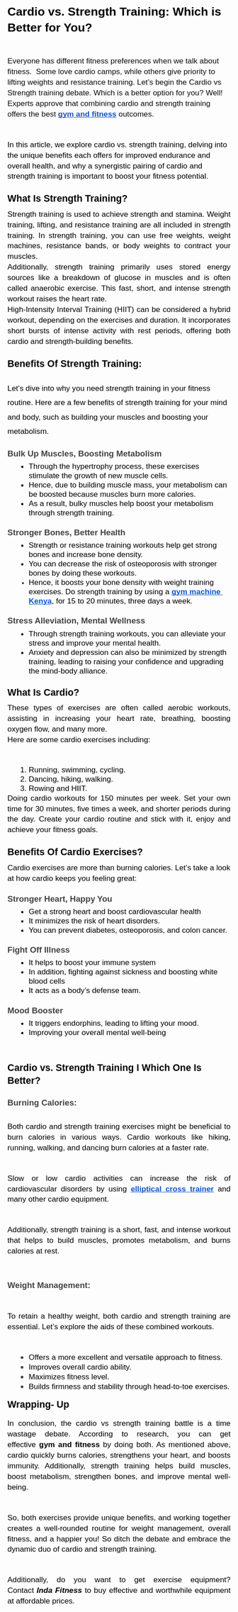 <p>
    <meta charset="utf-8">
    <meta charset="utf-8">
</p>
<p style="line-height:1.3900000000000001;margin-bottom:8pt;margin-top:0pt;text-align:center;" dir="ltr">
    <meta charset="utf-8">
</p>
<p style="line-height:1.3900000000000001;margin-bottom:8pt;margin-top:0pt;text-align:center;" dir="ltr">
    <meta charset="utf-8">
</p>
<h1 style="line-height:1.7999999999999998;margin-bottom:6pt;margin-top:12pt;text-align:center;" dir="ltr">
    <meta charset="utf-8">
</h1>
<h1 style="line-height:1.38;margin-bottom:6pt;margin-top:20pt;" dir="ltr"><span style="background-color:transparent;color:#000000;font-family:Arial,sans-serif;font-size:20pt;"><span style="font-style:normal;font-variant:normal;text-decoration:none;vertical-align:baseline;white-space:pre-wrap;"><strong>Cardio vs. Strength Training: Which is Better for You?</strong></span></span></h1>
<p>&nbsp;</p>
<p style="line-height:1.38;margin-bottom:0pt;margin-top:0pt;" dir="ltr"><span style="background-color:transparent;color:#0d0d0d;font-family:Arial,sans-serif;font-size:13pt;"><span style="font-style:normal;font-variant:normal;font-weight:400;text-decoration:none;vertical-align:baseline;white-space:pre-wrap;">Everyone has different fitness preferences when we talk about fitness.&nbsp; Some love cardio camps, while others give priority to lifting weights and resistance training. Let’s begin the Cardio vs Strength training debate. Which is a better option for you? Well! Experts approve that combining cardio and strength training offers the best&nbsp;</span></span><a style="text-decoration:none;" target="_blank" rel="noopener noreferrer" href="https://gymandfitness.co.ke/"><span style="background-color:transparent;color:#1155cc;font-family:Arial,sans-serif;font-size:13pt;"><span style="-webkit-text-decoration-skip:none;font-style:normal;font-variant:normal;text-decoration-skip-ink:none;vertical-align:baseline;white-space:pre-wrap;"><strong><u>gym and fitness</u></strong></span></span></a><span style="background-color:transparent;color:#0d0d0d;font-family:Arial,sans-serif;font-size:13pt;"><span style="font-style:normal;font-variant:normal;font-weight:400;text-decoration:none;vertical-align:baseline;white-space:pre-wrap;"> outcomes.&nbsp;</span></span></p>
<p>&nbsp;</p>
<p style="line-height:1.38;margin-bottom:0pt;margin-top:0pt;" dir="ltr"><span style="background-color:transparent;color:#000000;font-family:Arial,sans-serif;font-size:13pt;"><span style="font-style:normal;font-variant:normal;font-weight:400;text-decoration:none;vertical-align:baseline;white-space:pre-wrap;">In this article, we explore cardio vs. strength training, delving into the unique benefits each offers for improved endurance and overall health, and why a synergistic pairing of cardio and strength training is important to boost your fitness potential.&nbsp;</span></span></p>
<h2 style="line-height:1.38;margin-bottom:6pt;margin-top:18pt;" dir="ltr"><span style="background-color:transparent;color:#000000;font-family:Arial,sans-serif;font-size:16pt;"><span style="font-style:normal;font-variant:normal;text-decoration:none;vertical-align:baseline;white-space:pre-wrap;"><strong>What Is Strength Training?&nbsp;</strong></span></span></h2>
<p style="line-height:1.38;margin-bottom:0pt;margin-top:0pt;text-align:justify;" dir="ltr"><span style="background-color:transparent;color:#000000;font-family:Arial,sans-serif;font-size:13pt;"><span style="font-style:normal;font-variant:normal;font-weight:400;text-decoration:none;vertical-align:baseline;white-space:pre-wrap;">Strength training is used to achieve strength and stamina. Weight training, lifting, and resistance training are all included in strength training. In strength training, you can use free weights, weight machines, resistance bands, or body weights to contract your muscles.&nbsp;</span></span></p>
<p style="line-height:1.38;margin-bottom:0pt;margin-top:0pt;text-align:justify;" dir="ltr"><span style="background-color:transparent;color:#000000;font-family:Arial,sans-serif;font-size:13pt;"><span style="font-style:normal;font-variant:normal;font-weight:400;text-decoration:none;vertical-align:baseline;white-space:pre-wrap;">Additionally, strength training primarily uses stored energy sources like a breakdown of glucose in muscles and is often called anaerobic exercise. This fast, short, and intense strength workout raises the heart rate.&nbsp;</span></span></p>
<p style="line-height:1.38;margin-bottom:0pt;margin-top:0pt;text-align:justify;" dir="ltr"><span style="background-color:transparent;color:#000000;font-family:Arial,sans-serif;font-size:13pt;"><span style="font-style:normal;font-variant:normal;font-weight:400;text-decoration:none;vertical-align:baseline;white-space:pre-wrap;">High-Intensity Interval Training (HIIT) can be considered a hybrid workout, depending on the exercises and duration. It incorporates short bursts of intense activity with rest periods, offering both cardio and strength-building benefits.</span></span></p>
<h2 style="line-height:1.38;margin-bottom:6pt;margin-top:18pt;text-align:justify;" dir="ltr"><span style="background-color:transparent;color:#000000;font-family:Arial,sans-serif;font-size:16pt;"><span style="font-style:normal;font-variant:normal;text-decoration:none;vertical-align:baseline;white-space:pre-wrap;"><strong>Benefits Of Strength Training:&nbsp;</strong></span></span></h2>
<h2 style="line-height:1.8672;margin-bottom:15pt;margin-top:18pt;" dir="ltr"><span style="background-color:transparent;color:#000000;font-family:Arial,sans-serif;font-size:13pt;"><span style="font-style:normal;font-variant:normal;font-weight:400;text-decoration:none;vertical-align:baseline;white-space:pre-wrap;">Let’s dive into why you need strength training in your fitness routine. Here are a few benefits of strength training for your mind and body, such as building your muscles and boosting your metabolism.&nbsp;</span></span></h2>
<h3 style="line-height:1.38;margin-bottom:4pt;margin-top:16pt;text-align:justify;" dir="ltr"><span style="background-color:transparent;color:#434343;font-family:Arial,sans-serif;font-size:13.999999999999998pt;"><span style="font-style:normal;font-variant:normal;text-decoration:none;vertical-align:baseline;white-space:pre-wrap;"><strong>Bulk Up Muscles, Boosting Metabolism&nbsp;</strong></span></span></h3>
<ul style="margin-bottom:0;margin-top:0;padding-inline-start:48px;">
    <li style="background-color:transparent;color:#000000;font-family:Arial,sans-serif;font-size:13pt;font-style:normal;font-variant:normal;font-weight:400;list-style-type:disc;text-decoration:none;vertical-align:baseline;white-space:pre;" dir="ltr" aria-level="1"><span style="background-color:transparent;color:#000000;font-family:Arial,sans-serif;font-size:13pt;"><span style="font-style:normal;font-variant:normal;font-weight:400;text-decoration:none;vertical-align:baseline;white-space:pre-wrap;">Through the hypertrophy process, these exercises stimulate the growth of new muscle cells.</span></span></li>
    <li style="background-color:transparent;color:#000000;font-family:Arial,sans-serif;font-size:13pt;font-style:normal;font-variant:normal;font-weight:400;list-style-type:disc;text-decoration:none;vertical-align:baseline;white-space:pre;" dir="ltr" aria-level="1"><span style="background-color:transparent;color:#000000;font-family:Arial,sans-serif;font-size:13pt;"><span style="font-style:normal;font-variant:normal;font-weight:400;text-decoration:none;vertical-align:baseline;white-space:pre-wrap;">Hence, due to building muscle mass, your metabolism can be boosted because muscles burn more calories.&nbsp;</span></span></li>
    <li style="background-color:transparent;color:#000000;font-family:Arial,sans-serif;font-size:13pt;font-style:normal;font-variant:normal;font-weight:400;list-style-type:disc;text-decoration:none;vertical-align:baseline;white-space:pre;" dir="ltr" aria-level="1"><span style="background-color:transparent;color:#000000;font-family:Arial,sans-serif;font-size:13pt;"><span style="font-style:normal;font-variant:normal;font-weight:400;text-decoration:none;vertical-align:baseline;white-space:pre-wrap;">As a result, bulky muscles help boost your metabolism through strength training.&nbsp;</span></span></li>
</ul>
<h3 style="line-height:1.38;margin-bottom:4pt;margin-top:16pt;text-align:justify;" dir="ltr"><span style="background-color:transparent;color:#434343;font-family:Arial,sans-serif;font-size:13.999999999999998pt;"><span style="font-style:normal;font-variant:normal;text-decoration:none;vertical-align:baseline;white-space:pre-wrap;"><strong>Stronger Bones, Better Health&nbsp;</strong></span></span></h3>
<ul style="margin-bottom:0;margin-top:0;padding-inline-start:48px;">
    <li style="background-color:transparent;color:#000000;font-family:Arial,sans-serif;font-size:13pt;font-style:normal;font-variant:normal;font-weight:400;list-style-type:disc;text-decoration:none;vertical-align:baseline;white-space:pre;" dir="ltr" aria-level="1"><span style="background-color:transparent;color:#000000;font-family:Arial,sans-serif;font-size:13pt;"><span style="font-style:normal;font-variant:normal;font-weight:400;text-decoration:none;vertical-align:baseline;white-space:pre-wrap;">Strength or resistance training workouts help get strong bones and increase bone density.&nbsp;</span></span></li>
    <li style="background-color:transparent;color:#000000;font-family:Arial,sans-serif;font-size:13pt;font-style:normal;font-variant:normal;font-weight:400;list-style-type:disc;text-decoration:none;vertical-align:baseline;white-space:pre;" dir="ltr" aria-level="1"><span style="background-color:transparent;color:#000000;font-family:Arial,sans-serif;font-size:13pt;"><span style="font-style:normal;font-variant:normal;font-weight:400;text-decoration:none;vertical-align:baseline;white-space:pre-wrap;">You can decrease the risk of osteoporosis with stronger bones by doing these workouts.&nbsp;</span></span></li>
    <li style="background-color:transparent;color:#000000;font-family:Arial,sans-serif;font-size:11pt;font-style:normal;font-variant:normal;font-weight:400;list-style-type:disc;text-decoration:none;vertical-align:baseline;white-space:pre;" dir="ltr" aria-level="1"><span style="background-color:transparent;color:#000000;font-family:Arial,sans-serif;font-size:13pt;"><span style="font-style:normal;font-variant:normal;font-weight:400;text-decoration:none;vertical-align:baseline;white-space:pre-wrap;">Hence, it boosts your bone density with weight training exercises. Do strength training by using a&nbsp;</span></span><a style="text-decoration:none;" target="_blank" rel="noopener noreferrer" href="https://gymandfitness.co.ke/product-category/cardio/treadmill/"><span style="background-color:transparent;color:#1155cc;font-family:Arial,sans-serif;font-size:13pt;"><span style="-webkit-text-decoration-skip:none;font-style:normal;font-variant:normal;text-decoration-skip-ink:none;vertical-align:baseline;white-space:pre-wrap;"><strong><u>gym machine Kenya</u></strong></span></span></a><span style="background-color:transparent;color:#000000;font-family:Arial,sans-serif;font-size:13pt;"><span style="font-style:normal;font-variant:normal;font-weight:400;text-decoration:none;vertical-align:baseline;white-space:pre-wrap;">, for 15 to 20 minutes, three days a week.</span></span><span style="background-color:transparent;color:#000000;font-family:Arial,sans-serif;font-size:11pt;"><span style="font-style:normal;font-variant:normal;font-weight:400;text-decoration:none;vertical-align:baseline;white-space:pre-wrap;">&nbsp;&nbsp;&nbsp;</span></span></li>
</ul>
<h3 style="line-height:1.38;margin-bottom:4pt;margin-top:16pt;text-align:justify;" dir="ltr"><span style="background-color:transparent;color:#434343;font-family:Arial,sans-serif;font-size:13.999999999999998pt;"><span style="font-style:normal;font-variant:normal;text-decoration:none;vertical-align:baseline;white-space:pre-wrap;"><strong>Stress Alleviation, Mental Wellness</strong></span></span></h3>
<ul style="margin-bottom:0;margin-top:0;padding-inline-start:48px;">
    <li style="background-color:transparent;color:#000000;font-family:Arial,sans-serif;font-size:13pt;font-style:normal;font-variant:normal;font-weight:400;list-style-type:disc;text-decoration:none;vertical-align:baseline;white-space:pre;" dir="ltr" aria-level="1"><span style="background-color:transparent;color:#000000;font-family:Arial,sans-serif;font-size:13pt;"><span style="font-style:normal;font-variant:normal;font-weight:400;text-decoration:none;vertical-align:baseline;white-space:pre-wrap;">Through strength training workouts, you can alleviate your stress and improve your mental health.&nbsp;</span></span></li>
    <li style="background-color:transparent;color:#000000;font-family:Arial,sans-serif;font-size:13pt;font-style:normal;font-variant:normal;font-weight:400;list-style-type:disc;text-decoration:none;vertical-align:baseline;white-space:pre;" dir="ltr" aria-level="1"><span style="background-color:transparent;color:#000000;font-family:Arial,sans-serif;font-size:13pt;"><span style="font-style:normal;font-variant:normal;font-weight:400;text-decoration:none;vertical-align:baseline;white-space:pre-wrap;">Anxiety and depression can also be minimized by strength training, leading to raising your confidence and upgrading the mind-body alliance.&nbsp;</span></span></li>
</ul>
<h2 style="line-height:1.38;margin-bottom:6pt;margin-top:18pt;text-align:justify;" dir="ltr"><span style="background-color:transparent;color:#000000;font-family:Arial,sans-serif;font-size:16pt;"><span style="font-style:normal;font-variant:normal;text-decoration:none;vertical-align:baseline;white-space:pre-wrap;"><strong>What Is Cardio?&nbsp;</strong></span></span></h2>
<p style="line-height:1.38;margin-bottom:0pt;margin-top:0pt;text-align:justify;" dir="ltr"><span style="background-color:transparent;color:#000000;font-family:Arial,sans-serif;font-size:13pt;"><span style="font-style:normal;font-variant:normal;font-weight:400;text-decoration:none;vertical-align:baseline;white-space:pre-wrap;">These types of exercises are often called aerobic workouts, assisting in increasing your heart rate, breathing, boosting oxygen flow, and many more.&nbsp;</span></span></p>
<p style="line-height:1.38;margin-bottom:0pt;margin-top:0pt;text-align:justify;" dir="ltr"><span style="background-color:transparent;color:#000000;font-family:Arial,sans-serif;font-size:13pt;"><span style="font-style:normal;font-variant:normal;font-weight:400;text-decoration:none;vertical-align:baseline;white-space:pre-wrap;">Here are some cardio exercises including:&nbsp;</span></span></p>
<p>&nbsp;</p>
<ol style="margin-bottom:0;margin-top:0;padding-inline-start:48px;">
    <li style="background-color:transparent;color:#000000;font-family:Arial,sans-serif;font-size:13pt;font-style:normal;font-variant:normal;font-weight:400;list-style-type:decimal;text-decoration:none;vertical-align:baseline;white-space:pre;" dir="ltr" aria-level="1"><span style="background-color:transparent;color:#000000;font-family:Arial,sans-serif;font-size:13pt;"><span style="font-style:normal;font-variant:normal;font-weight:400;text-decoration:none;vertical-align:baseline;white-space:pre-wrap;">Running, swimming, cycling.</span></span></li>
    <li style="background-color:transparent;color:#000000;font-family:Arial,sans-serif;font-size:13pt;font-style:normal;font-variant:normal;font-weight:400;list-style-type:decimal;text-decoration:none;vertical-align:baseline;white-space:pre;" dir="ltr" aria-level="1"><span style="background-color:transparent;color:#000000;font-family:Arial,sans-serif;font-size:13pt;"><span style="font-style:normal;font-variant:normal;font-weight:400;text-decoration:none;vertical-align:baseline;white-space:pre-wrap;">Dancing, hiking, walking.</span></span></li>
    <li style="background-color:transparent;color:#000000;font-family:Arial,sans-serif;font-size:13pt;font-style:normal;font-variant:normal;font-weight:400;list-style-type:decimal;text-decoration:none;vertical-align:baseline;white-space:pre;" dir="ltr" aria-level="1"><span style="background-color:transparent;color:#000000;font-family:Arial,sans-serif;font-size:13pt;"><span style="font-style:normal;font-variant:normal;font-weight:400;text-decoration:none;vertical-align:baseline;white-space:pre-wrap;">Rowing and HIIT.&nbsp;</span></span></li>
</ol>
<p style="line-height:1.38;margin-bottom:0pt;margin-top:0pt;text-align:justify;" dir="ltr"><span style="background-color:transparent;color:#000000;font-family:Arial,sans-serif;font-size:13pt;"><span style="font-style:normal;font-variant:normal;font-weight:400;text-decoration:none;vertical-align:baseline;white-space:pre-wrap;">Doing cardio workouts for 150 minutes per week. Set your own time for 30 minutes, five times a week, and shorter periods during the day. Create your cardio routine and stick with it, enjoy and achieve your fitness goals.&nbsp;&nbsp;</span></span></p>
<h2 style="line-height:1.38;margin-bottom:6pt;margin-top:18pt;text-align:justify;" dir="ltr"><span style="background-color:transparent;color:#000000;font-family:Arial,sans-serif;font-size:16pt;"><span style="font-style:normal;font-variant:normal;text-decoration:none;vertical-align:baseline;white-space:pre-wrap;"><strong>Benefits Of Cardio Exercises?&nbsp;</strong></span></span></h2>
<p style="line-height:1.38;margin-bottom:0pt;margin-top:0pt;" dir="ltr"><span style="background-color:transparent;color:#000000;font-family:Arial,sans-serif;font-size:13pt;"><span style="font-style:normal;font-variant:normal;font-weight:400;text-decoration:none;vertical-align:baseline;white-space:pre-wrap;">Cardio exercises are more than burning calories. Let’s take a look at how cardio keeps you feeling great:&nbsp;</span></span></p>
<h3 style="line-height:1.38;margin-bottom:4pt;margin-top:16pt;" dir="ltr"><span style="background-color:transparent;color:#434343;font-family:Arial,sans-serif;font-size:13.999999999999998pt;"><span style="font-style:normal;font-variant:normal;text-decoration:none;vertical-align:baseline;white-space:pre-wrap;"><strong>Stronger Heart, Happy You</strong></span></span></h3>
<ul style="margin-bottom:0;margin-top:0;padding-inline-start:48px;">
    <li style="background-color:transparent;color:#000000;font-family:Arial,sans-serif;font-size:13pt;font-style:normal;font-variant:normal;font-weight:400;list-style-type:disc;text-decoration:none;vertical-align:baseline;white-space:pre;" dir="ltr" aria-level="1"><span style="background-color:transparent;color:#000000;font-family:Arial,sans-serif;font-size:13pt;"><span style="font-style:normal;font-variant:normal;font-weight:400;text-decoration:none;vertical-align:baseline;white-space:pre-wrap;">Get a strong heart and boost cardiovascular health</span></span></li>
    <li style="background-color:transparent;color:#000000;font-family:Arial,sans-serif;font-size:13pt;font-style:normal;font-variant:normal;font-weight:400;list-style-type:disc;text-decoration:none;vertical-align:baseline;white-space:pre;" dir="ltr" aria-level="1"><span style="background-color:transparent;color:#000000;font-family:Arial,sans-serif;font-size:13pt;"><span style="font-style:normal;font-variant:normal;font-weight:400;text-decoration:none;vertical-align:baseline;white-space:pre-wrap;">It minimizes the risk of heart disorders.&nbsp;</span></span></li>
    <li style="background-color:transparent;color:#000000;font-family:Arial,sans-serif;font-size:13pt;font-style:normal;font-variant:normal;font-weight:400;list-style-type:disc;text-decoration:none;vertical-align:baseline;white-space:pre;" dir="ltr" aria-level="1"><span style="background-color:transparent;color:#000000;font-family:Arial,sans-serif;font-size:13pt;"><span style="font-style:normal;font-variant:normal;font-weight:400;text-decoration:none;vertical-align:baseline;white-space:pre-wrap;">You can prevent diabetes, osteoporosis, and colon cancer.&nbsp;</span></span></li>
</ul>
<h3 style="line-height:1.38;margin-bottom:4pt;margin-top:16pt;" dir="ltr"><span style="background-color:transparent;color:#434343;font-family:Arial,sans-serif;font-size:13.999999999999998pt;"><span style="font-style:normal;font-variant:normal;text-decoration:none;vertical-align:baseline;white-space:pre-wrap;"><strong>Fight Off Illness</strong></span></span></h3>
<ul style="margin-bottom:0;margin-top:0;padding-inline-start:48px;">
    <li style="background-color:transparent;color:#000000;font-family:Arial,sans-serif;font-size:13pt;font-style:normal;font-variant:normal;font-weight:400;list-style-type:disc;text-decoration:none;vertical-align:baseline;white-space:pre;" dir="ltr" aria-level="1"><span style="background-color:transparent;color:#000000;font-family:Arial,sans-serif;font-size:13pt;"><span style="font-style:normal;font-variant:normal;font-weight:400;text-decoration:none;vertical-align:baseline;white-space:pre-wrap;">It helps to boost your immune system</span></span></li>
    <li style="background-color:transparent;color:#000000;font-family:Arial,sans-serif;font-size:13pt;font-style:normal;font-variant:normal;font-weight:400;list-style-type:disc;text-decoration:none;vertical-align:baseline;white-space:pre;" dir="ltr" aria-level="1"><span style="background-color:transparent;color:#000000;font-family:Arial,sans-serif;font-size:13pt;"><span style="font-style:normal;font-variant:normal;font-weight:400;text-decoration:none;vertical-align:baseline;white-space:pre-wrap;">In addition, fighting against sickness and boosting white blood cells&nbsp;</span></span></li>
    <li style="background-color:transparent;color:#000000;font-family:Arial,sans-serif;font-size:13pt;font-style:normal;font-variant:normal;font-weight:400;list-style-type:disc;text-decoration:none;vertical-align:baseline;white-space:pre;" dir="ltr" aria-level="1"><span style="background-color:transparent;color:#000000;font-family:Arial,sans-serif;font-size:13pt;"><span style="font-style:normal;font-variant:normal;font-weight:400;text-decoration:none;vertical-align:baseline;white-space:pre-wrap;">It acts as a body’s defense team.&nbsp;</span></span></li>
</ul>
<h3 style="line-height:1.38;margin-bottom:4pt;margin-top:16pt;" dir="ltr"><span style="background-color:transparent;color:#434343;font-family:Arial,sans-serif;font-size:13.999999999999998pt;"><span style="font-style:normal;font-variant:normal;text-decoration:none;vertical-align:baseline;white-space:pre-wrap;"><strong>Mood Booster</strong></span></span></h3>
<ul style="margin-bottom:0;margin-top:0;padding-inline-start:48px;">
    <li style="background-color:transparent;color:#000000;font-family:Arial,sans-serif;font-size:13pt;font-style:normal;font-variant:normal;font-weight:400;list-style-type:disc;text-decoration:none;vertical-align:baseline;white-space:pre;" dir="ltr" aria-level="1"><span style="background-color:transparent;color:#000000;font-family:Arial,sans-serif;font-size:13pt;"><span style="font-style:normal;font-variant:normal;font-weight:400;text-decoration:none;vertical-align:baseline;white-space:pre-wrap;">It triggers endorphins, leading to lifting your mood.</span></span></li>
    <li style="background-color:transparent;color:#000000;font-family:Arial,sans-serif;font-size:13pt;font-style:normal;font-variant:normal;font-weight:400;list-style-type:disc;text-decoration:none;vertical-align:baseline;white-space:pre;" dir="ltr" aria-level="1"><span style="background-color:transparent;color:#000000;font-family:Arial,sans-serif;font-size:13pt;"><span style="font-style:normal;font-variant:normal;font-weight:400;text-decoration:none;vertical-align:baseline;white-space:pre-wrap;">Improving your overall mental well-being</span></span></li>
</ul>
<p>&nbsp;</p>
<h2 style="line-height:1.38;margin-bottom:6pt;margin-top:18pt;" dir="ltr"><span style="background-color:transparent;color:#000000;font-family:Arial,sans-serif;font-size:16pt;"><span style="font-style:normal;font-variant:normal;text-decoration:none;vertical-align:baseline;white-space:pre-wrap;"><strong>Cardio vs. Strength Training I Which One Is Better?&nbsp;</strong></span></span></h2>
<h3 style="line-height:1.38;margin-bottom:4pt;margin-top:16pt;text-align:justify;" dir="ltr"><span style="background-color:transparent;color:#434343;font-family:Arial,sans-serif;font-size:13.999999999999998pt;"><span style="font-style:normal;font-variant:normal;text-decoration:none;vertical-align:baseline;white-space:pre-wrap;"><strong>Burning Calories:</strong></span></span></h3>
<p style="line-height:1.38;margin-bottom:0pt;margin-top:0pt;text-align:justify;" dir="ltr"><span style="background-color:transparent;color:#000000;font-family:Arial,sans-serif;font-size:13pt;"><span style="font-style:normal;font-variant:normal;font-weight:400;text-decoration:none;vertical-align:baseline;white-space:pre-wrap;">&nbsp;</span></span></p>
<p style="line-height:1.38;margin-bottom:0pt;margin-top:0pt;text-align:justify;" dir="ltr"><span style="background-color:transparent;color:#000000;font-family:Arial,sans-serif;font-size:13pt;"><span style="font-style:normal;font-variant:normal;font-weight:400;text-decoration:none;vertical-align:baseline;white-space:pre-wrap;">Both cardio and strength training exercises might be beneficial to burn calories in various ways. Cardio workouts like hiking, running, walking, and dancing burn calories at a faster rate.&nbsp;</span></span></p>
<p>&nbsp;</p>
<p style="line-height:1.38;margin-bottom:0pt;margin-top:0pt;text-align:justify;" dir="ltr"><span style="background-color:transparent;color:#000000;font-family:Arial,sans-serif;font-size:13pt;"><span style="font-style:normal;font-variant:normal;font-weight:400;text-decoration:none;vertical-align:baseline;white-space:pre-wrap;">Slow or low cardio activities can increase the risk of cardiovascular disorders by using&nbsp;</span></span><a style="text-decoration:none;" target="_blank" rel="noopener noreferrer" href="http://gymandfitness.co.ke/commercial-elliptical-crosstrainer-e7-pro/"><span style="background-color:transparent;color:#1155cc;font-family:Arial,sans-serif;font-size:13pt;"><span style="-webkit-text-decoration-skip:none;font-style:normal;font-variant:normal;text-decoration-skip-ink:none;vertical-align:baseline;white-space:pre-wrap;"><strong><u>elliptical cross trainer</u></strong></span></span></a><span style="background-color:transparent;color:#000000;font-family:Arial,sans-serif;font-size:13pt;"><span style="font-style:normal;font-variant:normal;font-weight:400;text-decoration:none;vertical-align:baseline;white-space:pre-wrap;"> and many other cardio equipment.&nbsp;</span></span></p>
<p>&nbsp;</p>
<p style="line-height:1.38;margin-bottom:0pt;margin-top:0pt;text-align:justify;" dir="ltr"><span style="background-color:transparent;color:#000000;font-family:Arial,sans-serif;font-size:13pt;"><span style="font-style:normal;font-variant:normal;font-weight:400;text-decoration:none;vertical-align:baseline;white-space:pre-wrap;">Additionally, strength training is a short, fast, and intense workout that helps to build muscles, promotes metabolism, and burns calories at rest.&nbsp;</span></span></p>
<p>&nbsp;</p>
<h3 style="line-height:1.38;margin-bottom:4pt;margin-top:16pt;text-align:justify;" dir="ltr"><span style="background-color:transparent;color:#434343;font-family:Arial,sans-serif;font-size:13.999999999999998pt;"><span style="font-style:normal;font-variant:normal;text-decoration:none;vertical-align:baseline;white-space:pre-wrap;"><strong>Weight Management:&nbsp;</strong></span></span></h3>
<p>&nbsp;</p>
<p style="line-height:1.38;margin-bottom:0pt;margin-top:0pt;text-align:justify;" dir="ltr"><span style="background-color:transparent;color:#000000;font-family:Arial,sans-serif;font-size:13pt;"><span style="font-style:normal;font-variant:normal;font-weight:400;text-decoration:none;vertical-align:baseline;white-space:pre-wrap;">To retain a healthy weight, both cardio and strength training are essential. Let’s explore the aids of these combined workouts.&nbsp;</span></span></p>
<p>&nbsp;</p>
<ul style="margin-bottom:0;margin-top:0;padding-inline-start:48px;">
    <li style="background-color:transparent;color:#414141;font-family:Arial,sans-serif;font-size:13.999999999999998pt;font-style:normal;font-variant:normal;font-weight:400;list-style-type:disc;text-decoration:none;vertical-align:baseline;white-space:pre;" dir="ltr" aria-level="1"><span style="background-color:transparent;color:#000000;font-family:Arial,sans-serif;font-size:13pt;"><span style="font-style:normal;font-variant:normal;font-weight:400;text-decoration:none;vertical-align:baseline;white-space:pre-wrap;">Offers a more excellent and versatile approach to fitness.</span></span></li>
    <li style="background-color:transparent;color:#414141;font-family:Arial,sans-serif;font-size:13.999999999999998pt;font-style:normal;font-variant:normal;font-weight:400;list-style-type:disc;text-decoration:none;vertical-align:baseline;white-space:pre;" dir="ltr" aria-level="1"><span style="background-color:transparent;color:#000000;font-family:Arial,sans-serif;font-size:13pt;"><span style="font-style:normal;font-variant:normal;font-weight:400;text-decoration:none;vertical-align:baseline;white-space:pre-wrap;">Improves overall cardio ability.</span></span></li>
    <li style="background-color:transparent;color:#414141;font-family:Arial,sans-serif;font-size:13.999999999999998pt;font-style:normal;font-variant:normal;font-weight:400;list-style-type:disc;text-decoration:none;vertical-align:baseline;white-space:pre;" dir="ltr" aria-level="1"><span style="background-color:transparent;color:#000000;font-family:Arial,sans-serif;font-size:13pt;"><span style="font-style:normal;font-variant:normal;font-weight:400;text-decoration:none;vertical-align:baseline;white-space:pre-wrap;">Maximizes fitness level.</span></span></li>
    <li style="background-color:transparent;color:#414141;font-family:Arial,sans-serif;font-size:13.999999999999998pt;font-style:normal;font-variant:normal;font-weight:400;list-style-type:disc;text-decoration:none;vertical-align:baseline;white-space:pre;" dir="ltr" aria-level="1"><span style="background-color:transparent;color:#000000;font-family:Arial,sans-serif;font-size:13pt;"><span style="font-style:normal;font-variant:normal;font-weight:400;text-decoration:none;vertical-align:baseline;white-space:pre-wrap;">Builds firmness and stability through head-to-toe exercises.</span></span></li>
</ul>
<h2 style="line-height:1.38;margin-bottom:12pt;margin-top:12pt;" dir="ltr"><span style="background-color:transparent;color:#000000;font-family:Arial,sans-serif;font-size:16pt;"><span style="font-style:normal;font-variant:normal;text-decoration:none;vertical-align:baseline;white-space:pre-wrap;"><strong>Wrapping- Up&nbsp;</strong></span></span></h2>
<p style="line-height:1.38;margin-bottom:0pt;margin-top:0pt;text-align:justify;" dir="ltr"><span style="background-color:transparent;color:#000000;font-family:Arial,sans-serif;font-size:13pt;"><span style="font-style:normal;font-variant:normal;font-weight:400;text-decoration:none;vertical-align:baseline;white-space:pre-wrap;">In conclusion, the cardio vs strength training battle is a time wastage debate. According to research, you can get effective&nbsp;</span><span style="font-style:normal;font-variant:normal;text-decoration:none;vertical-align:baseline;white-space:pre-wrap;"><strong>gym and fitness</strong></span><span style="font-style:normal;font-variant:normal;font-weight:400;text-decoration:none;vertical-align:baseline;white-space:pre-wrap;"> by doing both. As mentioned above, cardio quickly burns calories, strengthens your heart, and boosts immunity. Additionally, strength training helps build muscles, boost metabolism, strengthen bones, and improve mental well-being.&nbsp;&nbsp;</span></span></p>
<p>&nbsp;</p>
<p style="line-height:1.38;margin-bottom:0pt;margin-top:0pt;text-align:justify;" dir="ltr"><span style="background-color:transparent;color:#000000;font-family:Arial,sans-serif;font-size:13pt;"><span style="font-style:normal;font-variant:normal;font-weight:400;text-decoration:none;vertical-align:baseline;white-space:pre-wrap;">So, both exercises provide unique benefits, and working together creates a well-rounded routine for weight management, overall fitness, and a happier you! So ditch the debate and embrace the dynamic duo of cardio and strength training.&nbsp;</span></span></p>
<p>&nbsp;</p>
<p style="line-height:1.38;margin-bottom:0pt;margin-top:0pt;text-align:justify;" dir="ltr"><span style="background-color:transparent;color:#000000;font-family:Arial,sans-serif;font-size:13pt;"><span style="font-style:normal;font-variant:normal;font-weight:400;text-decoration:none;vertical-align:baseline;white-space:pre-wrap;">Additionally, do you want to get exercise equipment? Contact&nbsp;</span><i><span style="font-variant:normal;text-decoration:none;vertical-align:baseline;white-space:pre-wrap;"><strong>Inda Fitness</strong></span></i><span style="font-style:normal;font-variant:normal;font-weight:400;text-decoration:none;vertical-align:baseline;white-space:pre-wrap;"> to buy effective and worthwhile equipment at affordable prices.&nbsp;&nbsp;</span></span></p>
<p>&nbsp;</p>
